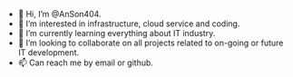 - 👋 Hi, I’m @AnSon404.
- 👀 I’m interested in infrastructure, cloud service and coding.
- 🌱 I’m currently learning everything about IT industry.
- 💞️ I’m looking to collaborate on all projects related to on-going or future IT development.
- 📫 Can reach me by email or github.

<!---
AnSon404/AnSon404 is a ✨ special ✨ repository because its `README.md` (this file) appears on your GitHub profile.
You can click the Preview link to take a look at your changes.
--->
